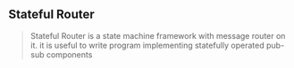 ## Stateful Router 
> Stateful Router is a state machine framework with message router on it. it is useful to write program implementing statefully operated 
> pub-sub components  

 

 
